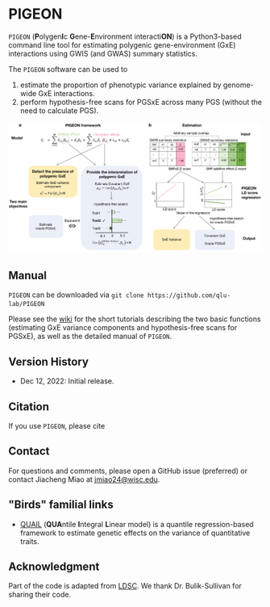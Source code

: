 # PIGEON
`PIGEON` (**P**olygen**I**c **G**ene-**E**nvironment interacti**ON**) is a Python3-based command line tool for estimating polygenic gene-environment (GxE) interactions using GWIS (and GWAS) summary statistics.

The `PIGEON` software can be used to
1. estimate the proportion of phenotypic variance explained by genome-wide GxE interactions.
2. perform hypothesis-free scans for PGSxE across many PGS (without the need to calculate PGS).

![](https://github.com/qlu-lab/PIGEON/blob/main/figure/PIGEON_Fig1.png)


## Manual

`PIGEON` can be downloaded via `git clone https://github.com/qlu-lab/PIGEON`

Please see the [wiki](https://github.com/qlu-lab/PIGEON/wiki) for the short tutorials describing the two basic functions (estimating GxE variance components and hypothesis-free scans for PGSxE), as well as the detailed manual of `PIGEON`.

## Version History
* Dec 12, 2022: Initial release.


## Citation

If you use `PIGEON`, please cite 

## Contact

For questions and comments, please open a GitHub issue (preferred) or contact Jiacheng Miao at jmiao24@wisc.edu.

## "Birds" familial links
* [QUAIL](https://github.com/qlu-lab/QUAIL) (**QUA**ntile **I**ntegral **L**inear model) is a quantile regression-based framework to estimate genetic effects on the variance of quantitative traits.

## Acknowledgment

Part of the code is adapted from [LDSC](https://github.com/bulik/ldsc). We thank Dr. Bulik-Sullivan for sharing their code.
